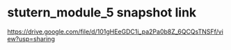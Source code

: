 # stutern_module_5 snapshot link
https://drive.google.com/file/d/101gHEeGDC1i_pa2Pa0b8Z_6QCQsTNSFf/view?usp=sharing
